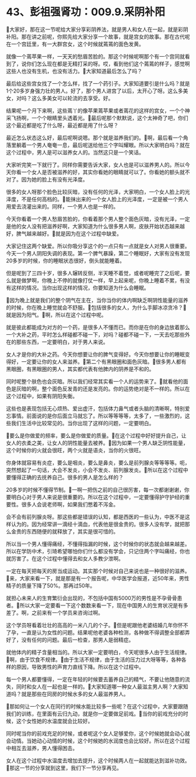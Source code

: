 # 43、彭祖强肾功：009.9.采阴补阳

🎼大家好，那在这一节呢给大家分享彩阴养法，就是男人和女人在一起，就是彩阴补阳。那在讲之前呢，你熙先给大家分享一个故事，就是宫女的故事。那在古代呢在一个宫廷里，有一大群宫女，这个时候就蔫蔫的面色发黄。

就像一个蔫苹果一样，一天天的愁眉苦脸的。那这个时候呢啊那个有一个宫同就看到了，说你们怎么现在都是无精打采的呀。哎，看到他们这个蔫蔫的样子，感觉啊这些人也没有生机，也没有活力。🎼大家知道最后怎么了吗？

最后给这些宫女找了一个怎么样，找了一个药引子。大家知道要引是什么吗？就是1个20多岁身强力壮的男人。好了，那个男人进宫了以后，太开心了呀。这么多美女，对吗？这么多美女可以轮流的去享受。好。

结果呢一个月下来啊，这些蔫丫的像苹果蔫苹果或者蔫花的这样的宫女，一个个神采飞扬啊，一个个眼睛里头透着光。🎼最后呢那个默默说，这个太神奇了吧，你们这个最近都是吃了什么呀，最近都是用了什么呀？

最近怎么状态这么好，最后呢啊说嗯。那个就是滋养我们的。🎼啊，最后看一个角落里躺着一个男人奄奄一息，最后呢送给他三个字叫耀眼。所以大家明白吗？就在这个过程中，男人是可以滋养女人的。当然这只是一个笑话。

大家听完笑一下就行了。同样你需要告诉大家，女人也是可以滋养男人的。所以今天你看一个女人是否被滋养的好，其实你看她的眼睛就可以了。你看她的额头就不对了。因为她的脸上有没有光泽度。

很多的女人呀那个脸色比较灰暗，没有任何的光泽，大家明白，一个女人脸上的光泽度，不是任何高档的。🎼能抹出来的一个女人脸上的光泽度，一定是被一个男人用爱去浇灌出来的。同样，一个男人也是一样的。

今天你看着一个男人愁眉苦脸的，你看着那个男人整个面色灰暗，没有光泽，一定是他的女人没有把滋养好啊，大家知道为什么很多男人啊，皮肤开始状态越来越好，脾气越来越好。🎼就是因为在这个过程中缺爱。

大家记住这两个缺爱。所以你吸分享这个的一点只有一点就是女人对男人很重要。今天一个男人阴阳失调的表现。第一个脾气暴躁，第二个睡眠好，大家有没有发现20多岁的时候，你的睡眠状态很好，倒头就能睡着。

但是呢到了三四十岁，很多人辗转反侧，半天睡不着觉，或者呢睡完了之后呢，要么就是做梦啊，你晚上不停的就像打仗一样，早上起来呢，你晚上睡着不累，有没有这样的情况。当你出现这样的情况，你要知道为什么会睡眠。

🎼因为晚上就是我们的整个阴气在主在，当你当你的体内啊缺乏啊阴性能量的滋养的时候，你在晚上睡觉就会不舒服。🎼包括很多的女人，为什么手脚冰凉贪冷？🎼就是因为阳气。🎼啊，所以在这个过程中呢。

就是彼此都能成为对方的一个药，是很多人不懂而已。而你是在你的身边放着那么一个大补之药，平时怎么样碰都不碰一下，对吗？碰都不碰一下，一天去吃那些外在的那些东西，一定要明白，对于男人来说。

女人才是你的大补之药。今天你想要让你的脾气变得好。今天你想要让你的睡眠变得好，一定要让你的女人来滋养。🎼第二个有黑眼圈和面色灰暗。🎼很多男人都有黑眼圈，有黑眼圈的男人，其实都代表有他脾内的阴养是不和的。

同时呢整个肤色也会灰暗。所以我们经常其实看一个人的运势来了。🎼就看他的面色是灰暗的啊，整个面色反发青的还是发亮的。你的运势绝对是不一样的。所以在这个过程中，如果有阴阳失衡。

这些也是表现包括无心烦热、爱出虚汗，包括体力鼻气或者头脑的清晰啊，特别爱忘事情。前面说的是你后面立马就忘了。所以等等等等，太多了，一些激烈的，这些我们生活中比较常见的。当你出现了这样的问题，一定要明白。

🎼要么是你做爱的频率，要么是你做爱的质量。🎼在这个过程中好好提升自己，让女人的衣柔之美，让女人的阴性能量去被养。🎼因为如果一个男人缺乏阴性能量，这个时候你的火就会很旺，两个火就是语炎，当你的火很旺。

你身体就容易有炎症，要么是咽炎，要么是鼻炎，要么是前列腺炎等等等等。呃，突然想起了一句话，大会不发炎，小会不发炎、前列腺发炎。🎼所以在这个过程中要懂得正确的去抚养自己。很多的男人是怎么样的？

20多岁的时候不懂得节制。🎼一啊一把伤之前的自己很厉害，每一次都谢谢谢，你要明白心对于男人来说是很重要的。所以在这个过程中，一定要懂得护守护经的重要性。很多人会说老师啊，如果我们憋着不泻金。

会不会有前列腺炎呀。那这些都是错误的认知，都是西医的一些认为，中医不是这样认为的。因为经常讲一滴经十滴血，代表他是很金贵的。很多人没有学，就把那么金贵的东西随便的就释放了，其实是很可惜的。

所以当一个男人懂得痛经，不懂得指漏的时候，这个时候你的状态就会越来越差。所以在学防中术，引琦希望哪怕你们什么都没有学会，只记住两个字叫痛经，你也就厉害了。在这个过程中懂得去和女人多教少泄啊。

一定在每天把每天的房当成运动。其实那个时候对自己来说也是一种很好的滋养。🎼来，大家来看一下，就是那是有一个报告呢，中华医学会报道，近50年来，男性精子的质量下降了50%。那再过50年。

就担心未来人的生育繁衍会出现的，不包括中国有5000万的男性是不孕骨骨患者。🎼所以大家一定要看一下这个数数来看一下，现在中国男人的生育状况是有多差了。啊，之前来有一个学员来咨询过啊。

这个学员呀看着壮壮的高高的一米八几的个子。🎼但是呢跟他老婆结婚几年你怀不了孕，一直是认为女性的问题。结果呢他老婆各种检测，各种做不得调整全部都弄好了，没有任何的问题。最后一检查，那男人是弱精症。

就他体内的精子含量相当的。所以大家一定要明白，今天呢很多人由于生活规律。🎼啊，由于饮食不规律。🎼由于生活不规律，由于生活的压力过大呀等等，各种各样的原因，导致男性的声育力直线下降。所以在这个过程中。

每一个男人都要懂得，一定在年轻的时候要去蓄养自己的精气，不要让他随意的流失，同时和女人在一起也是一样的。🎼大家知道哪一种女人最滋主男人啊？大家知道吗？就是那些在同房的时候水多的女人最滋养男人。

🎼那如何让一个女人在同行的时候水能比较多一些呢？在这个过程中，大家要跟随我们的训练，在里面有云归九动，就是你一定要做足前戏。🎼当你的前戏充分的时候，这个女性她的水温度就会比较好。

同时呢当你的前戏充足的时候，或者呢这个女人足够爱你，这个时候她就会动心就会动情。当她动心动情的时候，这个时候她的水润度也会比较好。所以在这个过程中相互去滋养，男人懂得困击。

女人在这个过程中水温度去增加去提升，这个时候两人在一起就能达到滋补功效。🎼那这一节的分享就到这里，我们下一节分享再见。


